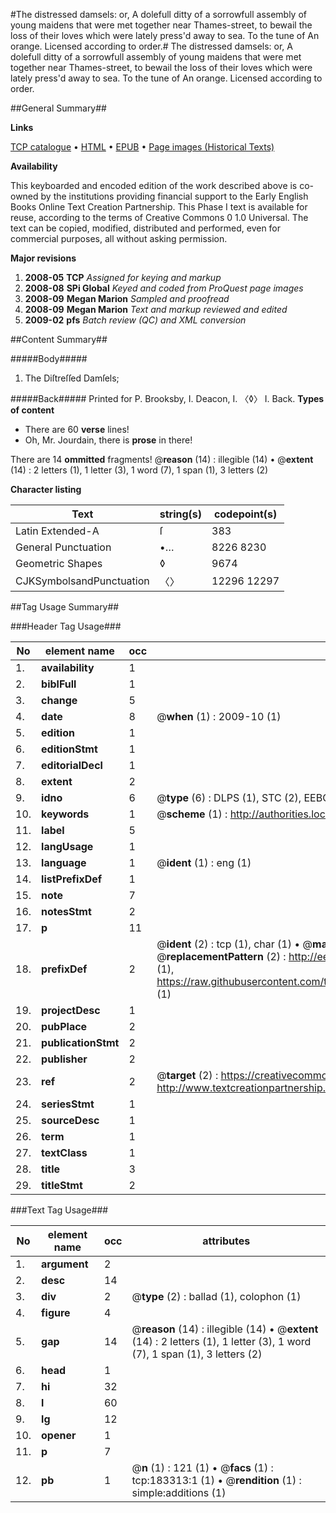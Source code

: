 #The distressed damsels: or, A dolefull ditty of a sorrowfull assembly of young maidens that were met together near Thames-street, to bewail the loss of their loves which were lately press'd away to sea. To the tune of An orange. Licensed according to order.#
The distressed damsels: or, A dolefull ditty of a sorrowfull assembly of young maidens that were met together near Thames-street, to bewail the loss of their loves which were lately press'd away to sea. To the tune of An orange. Licensed according to order.

##General Summary##

**Links**

[TCP catalogue](http://www.ota.ox.ac.uk/tcp/)  • 
[HTML](http://tei.it.ox.ac.uk/tcp/Texts-HTML/free/B02/B02720.html)  • 
[EPUB](http://tei.it.ox.ac.uk/tcp/Texts-EPUB/free/B02/B02720.epub) • 
[Page images (Historical Texts)](https://data.historicaltexts.jisc.ac.uk/view?pubId=eebo-99884485e&pageId=eebo-99884485e-183313-1)

**Availability**

This keyboarded and encoded edition of the
	       work described above is co-owned by the institutions
	       providing financial support to the Early English Books
	       Online Text Creation Partnership. This Phase I text is
	       available for reuse, according to the terms of Creative
	       Commons 0 1.0 Universal. The text can be copied,
	       modified, distributed and performed, even for
	       commercial purposes, all without asking permission.

**Major revisions**

1. __2008-05__ __TCP__ *Assigned for keying and markup*
1. __2008-08__ __SPi Global__ *Keyed and coded from ProQuest page images*
1. __2008-09__ __Megan Marion__ *Sampled and proofread*
1. __2008-09__ __Megan Marion__ *Text and markup reviewed and edited*
1. __2009-02__ __pfs__ *Batch review (QC) and XML conversion*

##Content Summary##

#####Body#####

1. The Diſtreſſed Damſels;

#####Back#####
Printed for P. Brooksby, I. Deacon, I. 〈◊〉 I. Back.
**Types of content**

  * There are 60 **verse** lines!
  * Oh, Mr. Jourdain, there is **prose** in there!

There are 14 **ommitted** fragments! 
 @__reason__ (14) : illegible (14)  •  @__extent__ (14) : 2 letters (1), 1 letter (3), 1 word (7), 1 span (1), 3 letters (2)

**Character listing**


|Text|string(s)|codepoint(s)|
|---|---|---|
|Latin Extended-A|ſ|383|
|General Punctuation|•…|8226 8230|
|Geometric Shapes|◊|9674|
|CJKSymbolsandPunctuation|〈〉|12296 12297|

##Tag Usage Summary##

###Header Tag Usage###

|No|element name|occ|attributes|
|---|---|---|---|
|1.|__availability__|1||
|2.|__biblFull__|1||
|3.|__change__|5||
|4.|__date__|8| @__when__ (1) : 2009-10 (1)|
|5.|__edition__|1||
|6.|__editionStmt__|1||
|7.|__editorialDecl__|1||
|8.|__extent__|2||
|9.|__idno__|6| @__type__ (6) : DLPS (1), STC (2), EEBO-CITATION (1), PROQUEST (1), VID (1)|
|10.|__keywords__|1| @__scheme__ (1) : http://authorities.loc.gov/ (1)|
|11.|__label__|5||
|12.|__langUsage__|1||
|13.|__language__|1| @__ident__ (1) : eng (1)|
|14.|__listPrefixDef__|1||
|15.|__note__|7||
|16.|__notesStmt__|2||
|17.|__p__|11||
|18.|__prefixDef__|2| @__ident__ (2) : tcp (1), char (1)  •  @__matchPattern__ (2) : ([0-9\-]+):([0-9IVX]+) (1), (.+) (1)  •  @__replacementPattern__ (2) : http://eebo.chadwyck.com/downloadtiff?vid=$1&page=$2 (1), https://raw.githubusercontent.com/textcreationpartnership/Texts/master/tcpchars.xml#$1 (1)|
|19.|__projectDesc__|1||
|20.|__pubPlace__|2||
|21.|__publicationStmt__|2||
|22.|__publisher__|2||
|23.|__ref__|2| @__target__ (2) : https://creativecommons.org/publicdomain/zero/1.0/ (1), http://www.textcreationpartnership.org/docs/. (1)|
|24.|__seriesStmt__|1||
|25.|__sourceDesc__|1||
|26.|__term__|1||
|27.|__textClass__|1||
|28.|__title__|3||
|29.|__titleStmt__|2||


###Text Tag Usage###

|No|element name|occ|attributes|
|---|---|---|---|
|1.|__argument__|2||
|2.|__desc__|14||
|3.|__div__|2| @__type__ (2) : ballad (1), colophon (1)|
|4.|__figure__|4||
|5.|__gap__|14| @__reason__ (14) : illegible (14)  •  @__extent__ (14) : 2 letters (1), 1 letter (3), 1 word (7), 1 span (1), 3 letters (2)|
|6.|__head__|1||
|7.|__hi__|32||
|8.|__l__|60||
|9.|__lg__|12||
|10.|__opener__|1||
|11.|__p__|7||
|12.|__pb__|1| @__n__ (1) : 121 (1)  •  @__facs__ (1) : tcp:183313:1 (1)  •  @__rendition__ (1) : simple:additions (1)|
